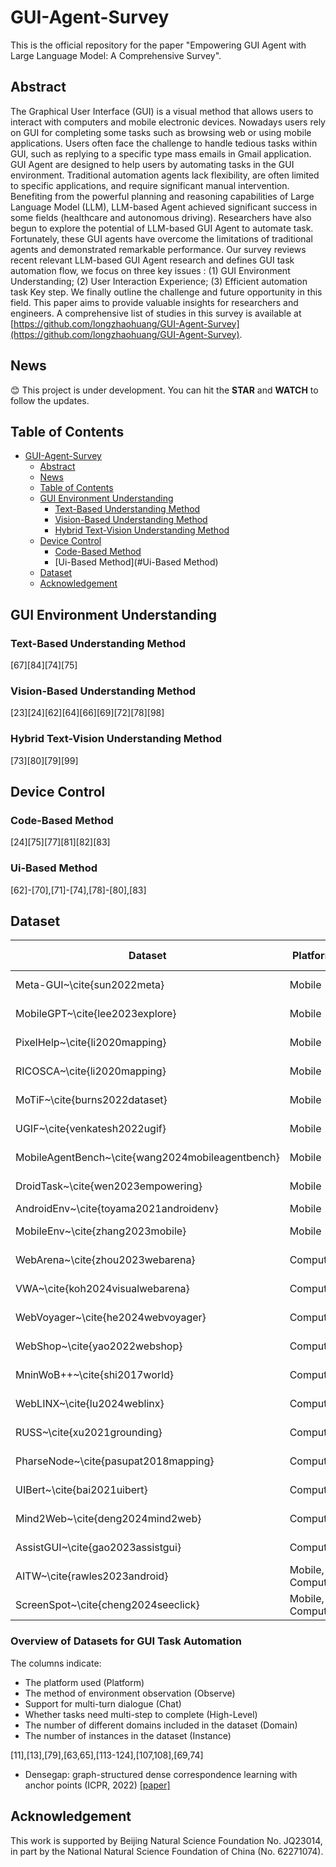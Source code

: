 # GUI-Agent-Survey

This is the official repository for the paper "Empowering GUI Agent with Large Language Model: A Comprehensive Survey".

## Abstract

The Graphical User Interface (GUI) is a visual method that allows users to interact with computers and mobile electronic devices. Nowadays users rely on GUI for completing some tasks such as browsing web or using mobile applications. Users often face the challenge to handle tedious tasks within GUI, such as replying to a specific type mass emails in Gmail application. GUI Agent are designed to help users by automating tasks in the GUI environment. Traditional automation agents lack flexibility, are often limited to specific applications, and require significant manual intervention. Benefiting from the powerful planning and reasoning capabilities of Large Language Model (LLM), LLM-based Agent achieved significant success in some fields (healthcare and autonomous driving). Researchers have also begun to explore the potential of LLM-based GUI Agent to automate task. Fortunately, these GUI agents have overcome the limitations of traditional agents and demonstrated remarkable performance.  Our survey reviews recent relevant LLM-based GUI Agent research and defines GUI task automation flow,  we focus on three key issues : (1) GUI Environment Understanding;  (2) User Interaction Experience;  (3) Efficient automation task Key step.  We finally outline the challenge and future opportunity in this field. This paper aims to provide valuable insights for researchers and engineers. A comprehensive list of studies in this survey is available at [https://github.com/longzhaohuang/GUI-Agent-Survey](https://github.com/longzhaohuang/GUI-Agent-Survey).

## News

😊 This project is under development. You can hit the **STAR** and **WATCH** to follow the updates.

## Table of Contents

- [GUI-Agent-Survey](#GUI-Agent-Survey)
  - [Abstract](#abstract)
  - [News](#news)
  - [Table of Contents](#table-of-contents)
  - [GUI Environment Understanding](#GUI-Environment-Understanding)
    - [Text-Based Understanding Method](#Text-Based-Understanding-Method)
    - [Vision-Based Understanding Method](#Vision-Based-Understanding-Method)
    - [Hybrid Text-Vision Understanding Method](#Hybrid-Text-Vision-Understanding-Method)
  - [Device Control](#Device-Control)
    - [Code-Based Method](#Code-Based-Method)
    - [Ui-Based Method](#Ui-Based Method)
  - [Dataset](#Dataset)
  - [Acknowledgement](#acknowledgement)

## GUI Environment Understanding
### Text-Based Understanding Method
[67][84][74][75]

### Vision-Based Understanding Method
[23][24][62][64][66][69][72][78][98]

### Hybrid Text-Vision Understanding Method
[73][80][79][99]

## Device Control
### Code-Based Method
[24][75][77][81][82][83]

### Ui-Based Method
[62]-[70],[71]-[74],[78]-[80],[83]

## Dataset
| **Dataset**                             | **Platform** | **Observe**       | **Chat** | **High-Level** | **Domain** | **Instance** |
|--------------------------------------|----------|-----------------|------|-----------|--------|------------|
| Meta-GUI~\cite{sun2022meta}         | Mobile   | ScreenShot, VH  | ✗    | ✓         | 11     | 1125       |
| MobileGPT~\cite{lee2023explore}     | Mobile   | ScreenShot, VH  | ✗    | ✓         | 8      | 80         |
| PixelHelp~\cite{li2020mapping}       | Mobile   | ScreenShot, VH  | ✗    | ✓         | -      | 187        |
| RICOSCA~\cite{li2020mapping}         | Mobile   | ScreenShot, VH  | ✗    | ✗         | -      | 25,677     |
| MoTiF~\cite{burns2022dataset}       | Mobile   | ScreenShot, VH  | ✗    | ✓         | 125    | 61K        |
| UGIF~\cite{venkatesh2022ugif}       | Mobile   | ScreenShot, VH  | ✗    | ✓         | -      | 523        |
| MobileAgentBench~\cite{wang2024mobileagentbench} | Mobile | ScreenShot, VH  | ✗    | ✓         | 10     | 100        |
| DroidTask~\cite{wen2023empowering}   | Mobile   | ScreenShot, VH  | ✗    | ✓         | 13     | 158        |
| AndroidEnv~\cite{toyama2021androidenv}| Mobile   | ScreenShot       | ✗    | ✓         | 30     | 100        |
| MobileEnv~\cite{zhang2023mobile}     | Mobile   | ScreenShot, VH  | ✗    | ✓         | -      | 856,045    |
| WebArena~\cite{zhou2023webarena}     | Computer | ScreenShot, DOM | ✗    | ✓         | 6      | 812        |
| VWA~\cite{koh2024visualwebarena}     | Computer | ScreenShot, DOM | ✗    | ✓         | 3      | 910        |
| WebVoyager~\cite{he2024webvoyager}   | Computer | ScreenShot, DOM | ✗    | ✓         | 15     | 300        |
| WebShop~\cite{yao2022webshop}        | Computer | ScreenShot, DOM | ✗    | ✓         | 1      | 12,087     |
| MninWoB++~\cite{shi2017world}        | Computer | ScreenShot, DOM | ✗    | ✗         | 100    | 17,971     |
| WebLINX~\cite{lu2024weblinx}         | Computer | ScreenShot, DOM | ✓    | ✓         | 155    | 2337       |
| RUSS~\cite{xu2021grounding}          | Computer | ScreenShot, DOM | ✓    | ✓         | 22     | 80         |
| PharseNode~\cite{pasupat2018mapping} | Computer | ScreenShot, DOM | ✗    | ✗         | -      | 51,663     |
| UIBert~\cite{bai2021uibert}          | Computer | ScreenShot, DOM | ✗    | ✗         | -      | 16,660     |
| Mind2Web~\cite{deng2024mind2web}     | Computer | ScreenShot, DOM | ✗    | ✓         | 137    | 2,350      |
| AssistGUI~\cite{gao2023assistgui}     | Computer | ScreenShot, Metadata | ✗    | ✓         | 9      | 100        |
| AITW~\cite{rawles2023android}        | Mobile, Computer | ScreenShot | ✗    | ✓         | 357    | 30K        |
| ScreenSpot~\cite{cheng2024seeclick}  | Mobile, Computer | ScreenShot | ✗    | ✗         | -      | 600        |

### Overview of Datasets for GUI Task Automation
The columns indicate:
- The platform used (Platform)
- The method of environment observation (Observe)
- Support for multi-turn dialogue (Chat)
- Whether tasks need multi-step to complete (High-Level)
- The number of different domains included in the dataset (Domain)
- The number of instances in the dataset (Instance)

[11],[13],[79],[63,65],[113-124],[107,108],[69,74]

* Densegap: graph-structured dense correspondence learning with anchor points (ICPR, 2022) [[paper]](https://arxiv.org/pdf/2112.06910)

## Acknowledgement

This work is supported by Beijing Natural Science Foundation No. JQ23014, in part by the National Natural Science Foundation of China (No. 62271074).
